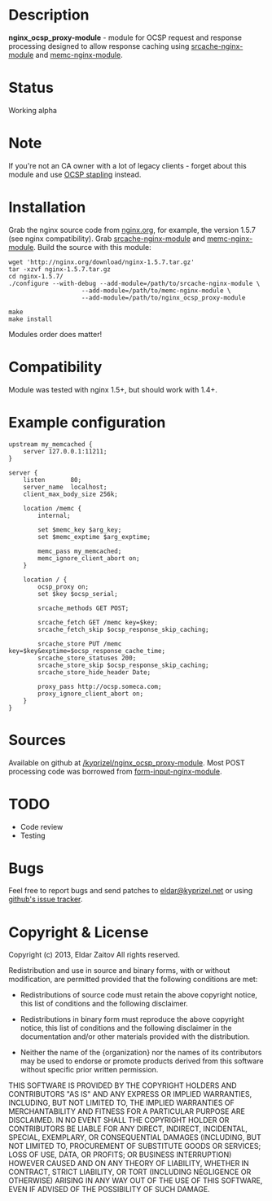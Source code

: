 Description
===========

**nginx_ocsp_proxy-module** - module for OCSP request and response processing designed to allow response caching using
[srcache-nginx-module](https://github.com/agentzh/srcache-nginx-module) and [memc-nginx-module](https://github.com/agentzh/memc-nginx-module).

Status
======

Working alpha

Note
====

If you're not an CA owner with a lot of legacy clients - forget about this module and use [OCSP stapling](http://en.wikipedia.org/wiki/OCSP_stapling) instead.

Installation
============

Grab the nginx source code from [nginx.org](http://nginx.org/), for example, the version 1.5.7 (see nginx compatibility).
Grab [srcache-nginx-module](https://github.com/agentzh/srcache-nginx-module) and [memc-nginx-module](https://github.com/agentzh/memc-nginx-module).
Build the source with this module:

    wget 'http://nginx.org/download/nginx-1.5.7.tar.gz'
    tar -xzvf nginx-1.5.7.tar.gz
    cd nginx-1.5.7/
    ./configure --with-debug --add-module=/path/to/srcache-nginx-module \
                        --add-module=/path/to/memc-nginx-module \
                        --add-module=/path/to/nginx_ocsp_proxy-module

    make
    make install

Modules order does matter!

Compatibility
=============

Module was tested with nginx 1.5+, but should work with 1.4+.

Example configuration
=====================

    upstream my_memcached {
        server 127.0.0.1:11211;
    }

    server {
        listen       80;
        server_name  localhost;
        client_max_body_size 256k;

        location /memc {
            internal;

            set $memc_key $arg_key;
            set $memc_exptime $arg_exptime;

            memc_pass my_memcached;
            memc_ignore_client_abort on;
        }

        location / { 
            ocsp_proxy on;
            set $key $ocsp_serial;

            srcache_methods GET POST;

            srcache_fetch GET /memc key=$key;
            srcache_fetch_skip $ocsp_response_skip_caching;

            srcache_store PUT /memc key=$key&exptime=$ocsp_response_cache_time;
            srcache_store_statuses 200;
            srcache_store_skip $ocsp_response_skip_caching;
            srcache_store_hide_header Date;

            proxy_pass http://ocsp.someca.com;
            proxy_ignore_client_abort on;
        }
    }


Sources
=======

Available on github at [/kyprizel/nginx_ocsp_proxy-module](https://github.com/kyprizel/nginx_ocsp_proxy-module).
Most POST processing code was borrowed from [form-input-nginx-module](https://github.com/calio/form-input-nginx-module).

TODO
====

*   Code review
*   Testing

Bugs
====

Feel free to report bugs and send patches to eldar@kyprizel.net
or using [github's issue tracker](https://github.com/kyprizel/nginx_ocsp_proxy-module/issues).

Copyright & License
===================

Copyright (c) 2013, Eldar Zaitov
All rights reserved.

Redistribution and use in source and binary forms, with or without modification,
are permitted provided that the following conditions are met:

* Redistributions of source code must retain the above copyright notice, this
  list of conditions and the following disclaimer.

* Redistributions in binary form must reproduce the above copyright notice, this
  list of conditions and the following disclaimer in the documentation and/or
  other materials provided with the distribution.

* Neither the name of the {organization} nor the names of its
  contributors may be used to endorse or promote products derived from
  this software without specific prior written permission.

THIS SOFTWARE IS PROVIDED BY THE COPYRIGHT HOLDERS AND CONTRIBUTORS "AS IS" AND
ANY EXPRESS OR IMPLIED WARRANTIES, INCLUDING, BUT NOT LIMITED TO, THE IMPLIED
WARRANTIES OF MERCHANTABILITY AND FITNESS FOR A PARTICULAR PURPOSE ARE
DISCLAIMED. IN NO EVENT SHALL THE COPYRIGHT HOLDER OR CONTRIBUTORS BE LIABLE FOR
ANY DIRECT, INDIRECT, INCIDENTAL, SPECIAL, EXEMPLARY, OR CONSEQUENTIAL DAMAGES
(INCLUDING, BUT NOT LIMITED TO, PROCUREMENT OF SUBSTITUTE GOODS OR SERVICES;
LOSS OF USE, DATA, OR PROFITS; OR BUSINESS INTERRUPTION) HOWEVER CAUSED AND ON
ANY THEORY OF LIABILITY, WHETHER IN CONTRACT, STRICT LIABILITY, OR TORT
(INCLUDING NEGLIGENCE OR OTHERWISE) ARISING IN ANY WAY OUT OF THE USE OF THIS
SOFTWARE, EVEN IF ADVISED OF THE POSSIBILITY OF SUCH DAMAGE.
